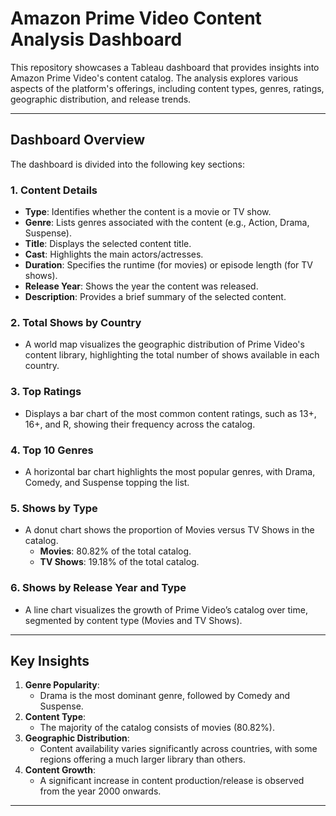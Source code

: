 # Amazon Prime Video Content Analysis Dashboard

This repository showcases a Tableau dashboard that provides insights into Amazon Prime Video's content catalog. The analysis explores various aspects of the platform's offerings, including content types, genres, ratings, geographic distribution, and release trends.

---

## Dashboard Overview

The dashboard is divided into the following key sections:

### 1. **Content Details**
- **Type**: Identifies whether the content is a movie or TV show.
- **Genre**: Lists genres associated with the content (e.g., Action, Drama, Suspense).
- **Title**: Displays the selected content title.
- **Cast**: Highlights the main actors/actresses.
- **Duration**: Specifies the runtime (for movies) or episode length (for TV shows).
- **Release Year**: Shows the year the content was released.
- **Description**: Provides a brief summary of the selected content.

### 2. **Total Shows by Country**
- A world map visualizes the geographic distribution of Prime Video's content library, highlighting the total number of shows available in each country.

### 3. **Top Ratings**
- Displays a bar chart of the most common content ratings, such as 13+, 16+, and R, showing their frequency across the catalog.

### 4. **Top 10 Genres**
- A horizontal bar chart highlights the most popular genres, with Drama, Comedy, and Suspense topping the list.

### 5. **Shows by Type**
- A donut chart shows the proportion of Movies versus TV Shows in the catalog.
  - **Movies**: 80.82% of the total catalog.
  - **TV Shows**: 19.18% of the total catalog.

### 6. **Shows by Release Year and Type**
- A line chart visualizes the growth of Prime Video’s catalog over time, segmented by content type (Movies and TV Shows).

---

## Key Insights

1. **Genre Popularity**:
   - Drama is the most dominant genre, followed by Comedy and Suspense.
2. **Content Type**:
   - The majority of the catalog consists of movies (80.82%).
3. **Geographic Distribution**:
   - Content availability varies significantly across countries, with some regions offering a much larger library than others.
4. **Content Growth**:
   - A significant increase in content production/release is observed from the year 2000 onwards.



---






